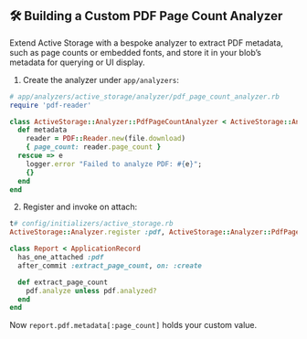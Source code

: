 ## 🛠️ Building a Custom PDF Page Count Analyzer

Extend Active Storage with a bespoke analyzer to extract PDF metadata, such as page counts or embedded fonts, and store it in your blob’s metadata for querying or UI display.

1. Create the analyzer under `app/analyzers`:

```ruby
# app/analyzers/active_storage/analyzer/pdf_page_count_analyzer.rb
require 'pdf-reader'

class ActiveStorage::Analyzer::PdfPageCountAnalyzer < ActiveStorage::Analyzer::Base
  def metadata
    reader = PDF::Reader.new(file.download)
    { page_count: reader.page_count }
  rescue => e
    logger.error "Failed to analyze PDF: #{e}";
    {}
  end
end
```

2. Register and invoke on attach:

```ruby
t# config/initializers/active_storage.rb
ActiveStorage::Analyzer.register :pdf, ActiveStorage::Analyzer::PdfPageCountAnalyzer

class Report < ApplicationRecord
  has_one_attached :pdf
  after_commit :extract_page_count, on: :create

  def extract_page_count
    pdf.analyze unless pdf.analyzed?
  end
end
```

Now `report.pdf.metadata[:page_count]` holds your custom value.